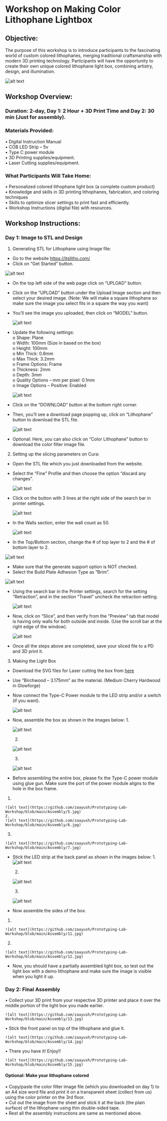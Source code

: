 # Workshop on Making Color Lithophane Lightbox
## Objective:
The purpose of this workshop is to introduce participants to the fascinating world of custom colored lithophanes, merging traditional craftsmanship with modern 3D printing technology. Participants will have the opportunity to create their own unique colored lithophane light box, combining artistry, design, and illumination.  
  
![alt text](https://github.com/zaayush/Prototyping-Lab-Workshop/blob/main/LithoLightBox.jpg)
## Workshop Overview:
### Duration: 2-day, Day 1: 2 Hour + 3D Print Time and Day 2: 30 min (Just for assembly).   
### Materials Provided:  
•	Digital Instruction Manual   
•	COB LED Strip – 5v  
•	Type C power module  
•	3D Printing supplies/equipment.  
•	Laser Cutting supplies/equipment.  
### What Participants Will Take Home:  
•	Personalized colored lithophane light box (a complete custom product)  
•	Knowledge and skills in 3D printing lithophanes, fabrication, and coloring techniques  
•	Skills to optimize slicer settings to print fast and efficiently.  
•	Workshop Instructions (digital file) with resources.  
## Workshop Instructions:  
### Day 1: Image to STL and Design   
1.	Generating STL for Lithophane using Image file:  
-	Go to the website https://itslitho.com/  
-	Click on “Get Started” button.
    
  ![alt text](https://github.com/zaayush/Prototyping-Lab-Workshop/blob/main/Images/1.png)
  
-	On the top left side of the web page click on “UPLOAD” button.  
-	Click on the “UPLOAD” button under the Upload Image section and then select your desired image. (Note: We will make a square lithophane so make sure the image you select fits in a square the way you want)  
-	You’ll see the image you uploaded, then click on “MODEL” button.
  
 	 ![alt text](https://github.com/zaayush/Prototyping-Lab-Workshop/blob/main/Images/5.png)
 	  
-	Update the following settings:  
o	Shape: Plane  
o	Width: 100mm (Size in based on the box)  
o	Height: 100mm  
o	Min Thick: 0.8mm  
o	Max Thick: 3.2mm  
o	Frame Options: Frame  
o	Thickness: 2mm  
o	Depth: 3mm  
o	Quality Options – mm per pixel: 0.1mm  
o	Image Options – Positive: Enabled
  
 	 ![alt text](https://github.com/zaayush/Prototyping-Lab-Workshop/blob/main/Images/8.png)
  
-	Click on the “DOWNLOAD” button at the bottom right corner.  
-	Then, you’ll see a download page popping up, click on “Lithophane” button to download the STL file.
  
 	![alt text](https://github.com/zaayush/Prototyping-Lab-Workshop/blob/main/Images/9.png)
 	  
-	Optional: Here, you can also click on “Color Lithophane” button to download the color filter image file.  

2.	Setting up the slicing parameters on Cura:  
-	Open the STL file which you just downloaded from the website.  
-	Select the “Fine” Profile and then choose the option “discard any changes”.
  
 	![alt text](https://github.com/zaayush/Prototyping-Lab-Workshop/blob/main/Images/12.png)
 	  
-	Click on the button with 3 lines at the right side of the search bar in printer settings.
  
 	 ![alt text](https://github.com/zaayush/Prototyping-Lab-Workshop/blob/main/Images/20.png)
 	  
-	In the Walls section, enter the wall count as 50.
  
 	 ![alt text](https://github.com/zaayush/Prototyping-Lab-Workshop/blob/main/Images/13.png)
 	  
-	In the Top/Bottom section, change the # of top layer to 2 and the # of bottom layer to 2.
    
  ![alt text](https://github.com/zaayush/Prototyping-Lab-Workshop/blob/main/Images/15.png)
    
-	Make sure that the generate support option is NOT checked.
-	Select the Build Plate Adhesion Type as “Brim”.
  
 ![alt text](https://github.com/zaayush/Prototyping-Lab-Workshop/blob/main/Images/16.png)
   
-	Using the search bar in the Printer settings, search for the setting “Retraction”, and in the section “Travel” uncheck the retraction setting.
  
 	![alt text](https://github.com/zaayush/Prototyping-Lab-Workshop/blob/main/Images/17.png)
 	  
-	Now, click on “Slice”, and then verify from the “Preview” tab that model is having only walls for both outside and inside. (Use the scroll bar at the right edge of the window).

 	![alt text](https://github.com/zaayush/Prototyping-Lab-Workshop/blob/main/Images/19.png)
 	  
-	Once all the steps above are completed, save your sliced file to a PD and 3D print it.  
 
3.	Making the Light Box  
-	Download the SVG files for Laser cutting the box from [here](Lightbox_100x100_v2.svg)  
-	Use “Birchwood – 3.175mm” as the material. (Medium Cherry Hardwood in Glowforge)  
-	Now connect the Type-C Power module to the LED strip and/or a switch (if you want).
  
    ![alt text](https://github.com/zaayush/Prototyping-Lab-Workshop/blob/main/Assembly/4.jpg)
  
- Now, assemble the box as shown in the images below:
  1. 
    
    ![alt text](https://github.com/zaayush/Prototyping-Lab-Workshop/blob/main/Assembly/1.jpg)
  
  2. 
  
    ![alt text](https://github.com/zaayush/Prototyping-Lab-Workshop/blob/main/Assembly/2.jpg)
    
  3.
  
    ![alt text](https://github.com/zaayush/Prototyping-Lab-Workshop/blob/main/Assembly/3.jpg)
      
-	Before assembling the entire box, please fix the Type-C power module using glue gun. Make sure the port of the power module aligns to the hole in the box frame.
  1.    
    ![alt text](https://github.com/zaayush/Prototyping-Lab-Workshop/blob/main/Assembly/5.jpg)
 	2.    
    ![alt text](https://github.com/zaayush/Prototyping-Lab-Workshop/blob/main/Assembly/6.jpg)
  3.  
    ![alt text](https://github.com/zaayush/Prototyping-Lab-Workshop/blob/main/Assembly/7.jpg)
   
- Stick the LED strip at the back panel as shown in the images below:
  1.   
    ![alt text](https://github.com/zaayush/Prototyping-Lab-Workshop/blob/main/Assembly/8.jpg)
    
  2.   
    ![alt text](https://github.com/zaayush/Prototyping-Lab-Workshop/blob/main/Assembly/9.jpg)
  
  3.   
    ![alt text](https://github.com/zaayush/Prototyping-Lab-Workshop/blob/main/Assembly/10.jpg)
  
-	Now assemble the sides of the box.
   1. 
    ![alt text](https://github.com/zaayush/Prototyping-Lab-Workshop/blob/main/Assembly/11.jpg)
 	  
   2.  
    ![alt text](https://github.com/zaayush/Prototyping-Lab-Workshop/blob/main/Assembly/12.jpg)
  
-	Now, you should have a partially assembled light box, so test out the light box with a demo lithophane and make sure the image is visible when you light it up.  
### Day 2: Final Assembly   
•	Collect your 3D print from your respective 3D printer and place it over the middle portion of the light box you made earlier. 
 
    ![alt text](https://github.com/zaayush/Prototyping-Lab-Workshop/blob/main/Assembly/13.jpg)

•	Stick the front panel on top of the lithophane and glue it.  
 
    ![alt text](https://github.com/zaayush/Prototyping-Lab-Workshop/blob/main/Assembly/14.jpg)

•	There you have it! Enjoy!!  
 
    ![alt text](https://github.com/zaayush/Prototyping-Lab-Workshop/blob/main/Assembly/15.jpg)

#### Optional: Make your lithophane colored  
•	Copy/paste the color filter image file (which you downloaded on day 1) to an A4 size word file and print it on a transparent sheet (collect from us) using the color printer on the 3rd floor.  
•	Cut out the image from the sheet and stick it at the back (the plain surface) of the lithophane using thin double-sided tape.  
•	Rest all the assembly instructions are same as mentioned above.  


